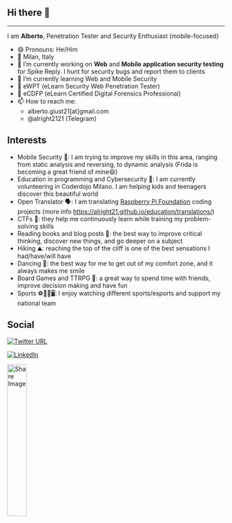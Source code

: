 ## Hi there 👋

---
I am **Alberto**, Penetration Tester and Security Enthusiast (mobile-focused)
- 😄 Pronouns: He/Him
- 📍 Milan, Italy
- 🔭 I’m currently working on **Web** and **Mobile application security testing** for Spike Reply. I hunt for security bugs and report them to clients
- 🌱 I’m currently learning Web and Mobile Security
- 📜 eWPT (eLearn Security Web Penetration Tester)
- 📜 eCDFP (eLearn Certified Digital Forensics Professional)
- 📫 How to reach me:
  - alberto.giust21[at]gmail.com
  - @alright2121 (Telegram)

## Interests
- Mobile Security 📱: I am trying to improve my skills in this area, ranging from static analysis and reversing, to dynamic analysis (Frida is becoming a great friend of mine😄)
- Education in programming and Cybersecurity 🧮: I am currently volunteering in Coderdojo Milano. I am helping kids and teenagers discover this beautiful world
- Open Translator 🗣: I am translating [Raspberry Pi Foundation](https://www.raspberrypi.org/) coding projects (more info https://alright21.github.io/education/translations/)
- CTFs 🚩: they help me continuously learn while training my problem-solving skills
- Reading books and blog posts 📖: the best way to improve critical thinking, discover new things, and go deeper on a subject
- Hiking ⛰️: reaching the top of the cliff is one of the best sensations I had/have/will have
- Dancing 🕺: the best way for me to get out of my comfort zone, and it always makes me smile
- Board Games and TTRPG 🎲: a great way to spend time with friends, improve decision making and have fun
- Sports ⚽🏀🏐🖥️: I enjoy watching different sports/esports and support my national team

## Social
[![Twitter URL](https://img.shields.io/twitter/url.svg?label=Follow%20%40alright2121&style=social&url=https%3A%2F%2Ftwitter.com%2Falright2121)](https://twitter.com/alright2121)

<a href="https://www.linkedin.com/in/alberto-giust/" target="_blank"><img src="https://img.shields.io/badge/LinkedIn-%230077B5.svg?&style=flat-square&logo=linkedin&logoColor=white" alt="LinkedIn"></a>

<img src="https://ci3.googleusercontent.com/meips/ADKq_NbRA7fBpDqhMD5KAk8OEjh5ML528AdWZUwQZXc7F2wNrzjNyG5A77aBsg9su5LJXVBVoUIbzZTnky-zKiNyWfppAOws8kzUvt7jAOrcBsLO-C16N8aKTqeEzwiud2vMuVZDzOZnM5TTpZAgc0JIZw2ixZRPHc-IGPWTZBwOnpqWrwN7LXQ=s0-d-e1-ft#https://api.intigriti.com/image-generator/shareimage/researcher/6ffc2d9b-637e-4c50-a284-2e06636a3b58?1719950753" width="30%" alt="Share Image" class="CToWUd" data-bit="iit" jslog="32272; 1:WyIjdGhyZWFkLWY6MTgwMzQ5OTA4MjM5NjY0MTc1NiJd; 4:WyIjbXNnLWY6MTgwMzQ5OTA4MjM5NjY0MTc1NiJd">
<!--
**alright21/alright21** is a ✨ _special_ ✨ repository because its `README.md` (this file) appears on your GitHub profile.

Here are some ideas to get you started:

- 🔭 I’m currently working on ...
- 🌱 I’m currently learning ...
- 👯 I’m looking to collaborate on ...
- 🤔 I’m looking for help with ...
- 💬 Ask me about ...
- 📫 How to reach me: ...
- 😄 Pronouns: ...
- ⚡ Fun fact: ...
-->
